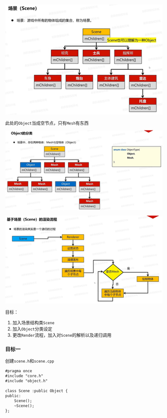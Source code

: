 ![输入图片说明](/imgs/2024-12-01/O3tfHwFNgKCS621u.png)

此处的`Object`当成空节点，只有`Mesh`有东西

![输入图片说明](/imgs/2024-12-01/6TQ68Nl78xMyeSKS.png)

![输入图片说明](/imgs/2024-12-01/IOYuiiqn5fpiZMvB.png)

目标：
1. 加入场景结构类`Scene`
2. 加入`Object`分类设定
3. 更改`Render`流程，加入对`Scene`的解析以及递归调用

### 目标一
创建`scene.h`和`scene.cpp`
```
#pragma once
#include "core.h"
#include "object.h"

class Scene :public Object {
public:
	Scene();
	~Scene();
};
```
<!--stackedit_data:
eyJoaXN0b3J5IjpbLTE3NzU0MzQ0OTksLTEwODc2NDM4MjcsLT
E4NDU5NzczODUsMjIyNzg0ODI4LC0xNzQ3MjIzMDA0XX0=
-->